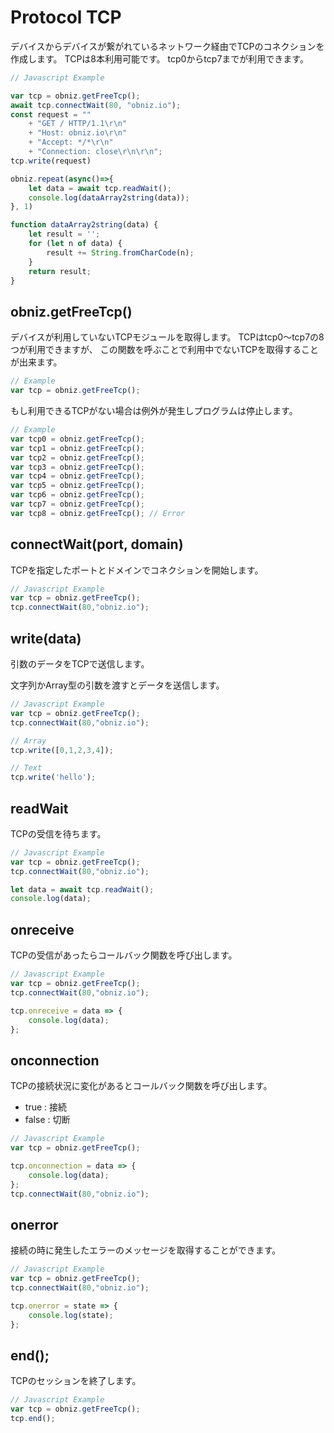 # Protocol TCP
デバイスからデバイスが繋がれているネットワーク経由でTCPのコネクションを作成します。
TCPは8本利用可能です。
tcp0からtcp7までが利用できます。

```javascript
// Javascript Example

var tcp = obniz.getFreeTcp();
await tcp.connectWait(80, "obniz.io");
const request = ""
    + "GET / HTTP/1.1\r\n"
    + "Host: obniz.io\r\n"
    + "Accept: */*\r\n"
    + "Connection: close\r\n\r\n";
tcp.write(request)

obniz.repeat(async()=>{
    let data = await tcp.readWait();
    console.log(dataArray2string(data));
}, 1)

function dataArray2string(data) {
    let result = '';
    for (let n of data) {
        result += String.fromCharCode(n);
    }
    return result;
}

```

## obniz.getFreeTcp()
デバイスが利用していないTCPモジュールを取得します。
TCPはtcp0〜tcp7の8つが利用できますが、
この関数を呼ぶことで利用中でないTCPを取得することが出来ます。

```Javascript
// Example
var tcp = obniz.getFreeTcp();
```
もし利用できるTCPがない場合は例外が発生しプログラムは停止します。
```Javascript
// Example
var tcp0 = obniz.getFreeTcp();
var tcp1 = obniz.getFreeTcp();
var tcp2 = obniz.getFreeTcp();
var tcp3 = obniz.getFreeTcp();
var tcp4 = obniz.getFreeTcp();
var tcp5 = obniz.getFreeTcp();
var tcp6 = obniz.getFreeTcp();
var tcp7 = obniz.getFreeTcp();
var tcp8 = obniz.getFreeTcp(); // Error
```

## connectWait(port, domain)

TCPを指定したポートとドメインでコネクションを開始します。

```Javascript
// Javascript Example
var tcp = obniz.getFreeTcp();
tcp.connectWait(80,"obniz.io");
```

## write(data)

引数のデータをTCPで送信します。

文字列かArray型の引数を渡すとデータを送信します。

```Javascript
// Javascript Example
var tcp = obniz.getFreeTcp();
tcp.connectWait(80,"obniz.io");

// Array
tcp.write([0,1,2,3,4]);

// Text
tcp.write('hello');
```

## readWait

TCPの受信を待ちます。

```Javascript
// Javascript Example
var tcp = obniz.getFreeTcp();
tcp.connectWait(80,"obniz.io");

let data = await tcp.readWait();
console.log(data);
```

## onreceive

TCPの受信があったらコールバック関数を呼び出します。

```Javascript
// Javascript Example
var tcp = obniz.getFreeTcp();
tcp.connectWait(80,"obniz.io");

tcp.onreceive = data => {
    console.log(data);
};
```

## onconnection

TCPの接続状況に変化があるとコールバック関数を呼び出します。

- true : 接続
- false : 切断

```Javascript
// Javascript Example
var tcp = obniz.getFreeTcp();

tcp.onconnection = data => {
    console.log(data);
};
tcp.connectWait(80,"obniz.io");
```

## onerror

接続の時に発生したエラーのメッセージを取得することができます。

```Javascript
// Javascript Example
var tcp = obniz.getFreeTcp();
tcp.connectWait(80,"obniz.io");

tcp.onerror = state => {
    console.log(state);
};
```

## end();

TCPのセッションを終了します。

```Javascript
// Javascript Example
var tcp = obniz.getFreeTcp();
tcp.end();
```